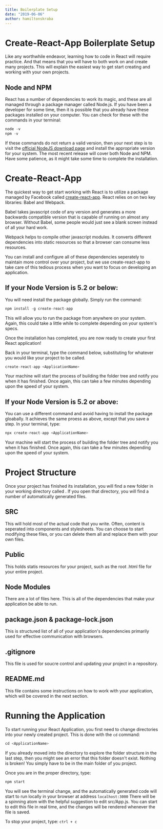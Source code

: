 ```yaml
---
title: Boilerplate Setup
date: "2019-06-06"
author: hamiltonskraba
---
```


# Create-React-App Boilerplate Setup

Like any worthwhile endeavor, learning how to code in React will require practice. And that means that you will have to both work on and create many projects. This will explain the easiest way to get start creating and working with your own projects.

## Node and NPM

React has a number of dependencies to work its magic, and these are all managed through a package manager called Node.js. If you have been a developer for some time, then it is possible that you already have these packages installed on your computer. You can check for these with the commands in your terminal:

```javascript 
node -v
npm -v
```

If these commands do not return a valid version, then your next step is to visit the [official NodeJS download page](https://nodejs.org/en/download/) and install the appropriate version for your system. The most recent release will cover both Node and NPM. Have some patience, as it might take some time to complete the installation. 

# Create-React-App

The quickest way to get start working with React is to utilize a package managed by Facebook called [create-react-app](https://github.com/facebook/create-react-app). React relies on on two key libraries: Babel and Webpack. 

Babel takes javascript code of any version and generates a more backwards compatible version that is capable of running on almost any browser. Without Babel, some people would just see a blank screen instead of all your hard work.

Webpack helps to compile other javascript modules. It converts different dependencies into static resources so that a browser can consume less resources.

You can install and configure all of these dependencies seperately to maintain more control over your project, but we use create-react-app to take care of this tedious process when you want to focus on developing an application.

## If your Node Version is 5.2 or below:

You will need install the package globally. Simply run the command:

```javascript 
npm install -g create-react-app
```

This will allow you to run the package from anywhere on your system. Again, this could take a little while to complete depending on your system's specs. 

Once the installation has completed, you are now ready to create your first React application! 

Back in your terminal, type the command below, substituting <ApplicationName> for whatever you would like your project to be called.

```javascript
create-react-app <ApplicationName>
```
Your machine will start the process of building the folder tree and notify you when it has finished. Once again, this can take a few minutes depending upon the speed of your system.

## If your Node Version is 5.2 or above:

You can use a different command and avoid having to install the package gloabally. It achieves the same proess as above, except that you save a step. In your terminal, type:

```javascript
npx create-react-app <ApplicationName>
```

Your machine will start the process of building the folder tree and notify you when it has finished. Once again, this can take a few minutes depending upon the speed of your system.

# Project Structure

Once your project has finished its installation, you will find a new folder in your working directory called <ApplicationName>. If you open that directory, you will find a number of automatically generated files.
  
## SRC 
This will hold most of the actual code that you write. Often, content is seperated into components and stylesheets. You can choose to start modifying these files, or you can delete them all and replace them with your own files. 

## Public
This holds statis resources for your project, such as the root .html file for your entire project.

## Node Modules 
There are a lot of files here. This is all of the dependencies that make your application be able to run.

## package.json & package-lock.json
This is structured list of all of your application's dependencies primarily used for effective communication with browsers.

## .gitignore
This file is used for soucre control and updating your project in a repository.

## README.md 
This file contains some instructions on how to work with your application, which will be covered in the next section.

# Running the Application

To start running your React Application, you first need to change directories into your newly created project. This is done with the ```cd``` command:

```javascript 
cd <ApplicationName>
````

If you already moved into the directory to explore the folder structure in the last step, then you might see an error that this folder doesn't exist. Nothing is broken! You simply have to be in the main folder of you project. 

Once you are in the proper directory, type:

```javascript
npm start
```
You will see the terminal change, and the automatically generated code will start to run locally in your browser at address ```localhost:3000```
There will be a spinning atom with the helpful suggestion to edit src/App.js. You can start to edit this file in real time, and the changes will be rendered whenever the file is saved.

To stop your project, type:
```ctrl + c```
